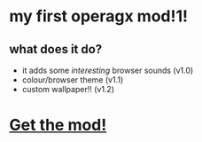 # my first operagx mod!1!
## what does it do?
- it adds some *interesting* browser sounds (v1.0)
- colour/browser theme (v1.1)
- custom wallpaper!! (v1.2)

# [Get the mod!](https://store.gx.me/mods/kd3hla/emby-s-mod/)
